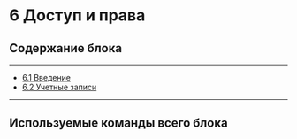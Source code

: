 # 6  Доступ и права


## Содержание блока

---

- [6.1 Введение](/6%20%20Доступ%20и%20права/6.1%20Введение.md)
- [6.2 Учетные записи](/6%20%20Доступ%20и%20права/6.2%20Учетные%20записи.md)


---

## Используемые команды всего блока